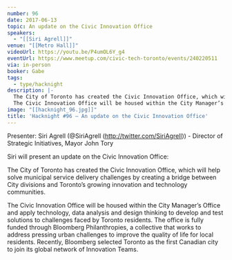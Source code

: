 ```yaml
---
number: 96
date: 2017-06-13
topic: An update on the Civic Innovation Office
speakers:
  - "[[Siri Agrell]]"
venue: "[[Metro Hall]]"
videoUrl: https://youtu.be/P4umOL6Y_g4
eventUrl: https://www.meetup.com/civic-tech-toronto/events/240220511
via: in-person
booker: Gabe
tags:
  - type/hacknight
description: |-
  The City of Toronto has created the Civic Innovation Office, which will help solve municipal service delivery challenges by creating a bridge between City divisions and Toronto’s growing innovation and technology communities.
  The Civic Innovation Office will be housed within the City Manager’s Office and apply technology, data analysis and design thinking to develop and test solutions to challenges faced by Toronto residents. The office is fully funded through Bloomberg Philanthropies, a collective that works to address pressing urban challenges to improve the quality of life for local residents. Recently, Bloomberg selected Toronto as the first Canadian city to join its global network of Innovation Teams.
image: "[[hacknight_96.jpg]]"
title: 'Hacknight #96 – An update on the Civic Innovation Office'
---
```


Presenter: Siri Agrell (@SiriAgrell (http://twitter.com/SiriAgrell)) - Director of Strategic Initiatives, Mayor John Tory

Siri will present an update on the Civic Innovation Office:

The City of Toronto has created the Civic Innovation Office, which will help solve municipal service delivery challenges by creating a bridge between City divisions and Toronto’s growing innovation and technology communities.

The Civic Innovation Office will be housed within the City Manager’s Office and apply technology, data analysis and design thinking to develop and test solutions to challenges faced by Toronto residents. The office is fully funded through Bloomberg Philanthropies, a collective that works to address pressing urban challenges to improve the quality of life for local residents. Recently, Bloomberg selected Toronto as the first Canadian city to join its global network of Innovation Teams.
